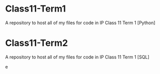 # Class11-Term1
A repository to host all of my files for code in IP Class 11 Term 1 [Python]

# Class11-Term2
A repository to host all of my files for code in IP Class 11 Term 1 [SQL]

e
